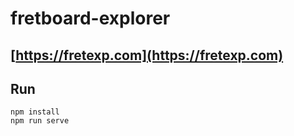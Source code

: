 # fretboard-explorer

## [https://fretexp.com](https://fretexp.com)

## Run

```
npm install
npm run serve
```
